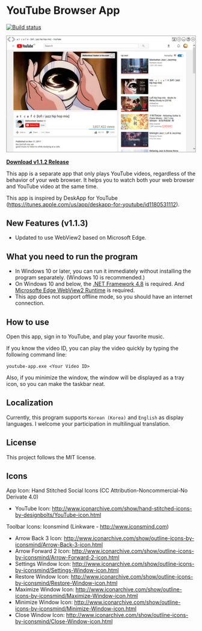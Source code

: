 # YouTube Browser App

[![Build status](https://ci.appveyor.com/api/projects/status/0593n4i609cfjedu?svg=true)](https://ci.appveyor.com/project/rkttu/youtubebrowserapp)

![Image of YouTube Browser App](screenshot.png)

**[Download v1.1.2 Release](https://github.com/rkttu/YouTubeBrowserApp/releases/tag/1.1.2)**

This app is a separate app that only plays YouTube videos, regardless of the behavior of your web browser. It helps you to watch both your web browser and YouTube video at the same time.

This app is inspired by DeskApp for YouTube (https://itunes.apple.com/us/app/deskapp-for-youtube/id1180531112).

## New Features (v1.1.3)

* Updated to use WebView2 based on Microsoft Edge.

## What you need to run the program

* In Windows 10 or later, you can run it immediately without installing the program separately. (Windows 10 is recommended.)
* On Windows 10 and below, the [.NET Framework 4.8](https://dotnet.microsoft.com/en-us/download/dotnet-framework/net48) is required. And [Microsofte Edge WebView2 Runtime](https://developer.microsoft.com/en-us/microsoft-edge/webview2/) is required.
* This app does not support offline mode, so you should have an internet connection.

## How to use

Open this app, sign in to YouTube, and play your favorite music.

If you know the video ID, you can play the video quickly by typing the following command line:

```
youtube-app.exe <Your Video ID>
```

Also, if you minimize the window, the window will be displayed as a tray icon, so you can make the taskbar neat.

## Localization

Currently, this program supports `Korean (Korea)` and `English` as display languages. I welcome your participation in multilingual translation.

## License

This project follows the MIT license.

## Icons

App Icon: Hand Stitched Social Icons (CC Attribution-Noncommercial-No Derivate 4.0)
- YouTube Icon: http://www.iconarchive.com/show/hand-stitched-icons-by-designbolts/YouTube-icon.html

Toolbar Icons: Iconsmind (Linkware - http://www.iconsmind.com)
- Arrow Back 3 Icon: http://www.iconarchive.com/show/outline-icons-by-iconsmind/Arrow-Back-3-icon.html
- Arrow Forward 2 Icon: http://www.iconarchive.com/show/outline-icons-by-iconsmind/Arrow-Forward-2-icon.html	
- Settings Window Icon: http://www.iconarchive.com/show/outline-icons-by-iconsmind/Settings-Window-icon.html
- Restore Window Icon: http://www.iconarchive.com/show/outline-icons-by-iconsmind/Restore-Window-icon.html
- Maximize Window Icon: http://www.iconarchive.com/show/outline-icons-by-iconsmind/Maximize-Window-icon.html
- Minimize Window Icon: http://www.iconarchive.com/show/outline-icons-by-iconsmind/Minimize-Window-icon.html
- Close Window Icon: http://www.iconarchive.com/show/outline-icons-by-iconsmind/Close-Window-icon.html
